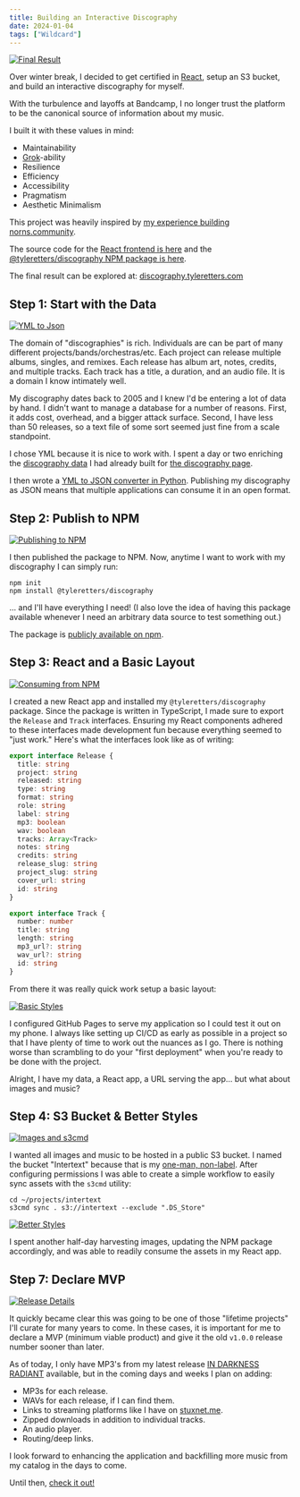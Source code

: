 ```yaml
---
title: Building an Interactive Discography
date: 2024-01-04
tags: ["Wildcard"]
---
```


[![Final Result](/rm_ation/images/discography-00-final.png)](/rm_ation/images/discography-00-final.png)

Over winter break, I decided to get certified in [React](https://react.dev/), setup an S3 bucket, and build an interactive discography for myself.

With the turbulence and layoffs at Bandcamp, I no longer trust the platform to be the canonical source of information about my music.

I built it with these values in mind:

- Maintainability
- [Grok](https://en.wikipedia.org/wiki/Grok)-ability
- Resilience
- Efficiency
- Accessibility
- Pragmatism
- Aesthetic Minimalism

This project was heavily inspired by<!--x--> [my experience building norns.community](/2023/05/27/rebuilding-norns-community/).

The source code for the [React frontend is here](https://github.com/tyleretters/discography-frontend) and the [@tyleretters/discography NPM package is here](https://github.com/tyleretters/discography).

The final result can be explored at: [discography.tyleretters.com](https://discography.tyleretters.com)

## Step 1: Start with the Data

[![YML to Json](/rm_ation/images/discography-01-yml-to-json.png)](/rm_ation/images/discography-01-yml-to-json.png)

The domain of "discographies" is rich. Individuals are can be part of many different projects/bands/orchestras/etc. Each project can release multiple albums, singles, and remixes. Each release has album art, notes, credits, and multiple tracks. Each track has a title, a duration, and an audio file. It is a domain I know intimately well.

My discography dates back to 2005 and I knew I'd be entering a lot of data by hand. I didn't want to manage a database for a number of reasons. First, it adds cost, overhead, and a bigger attack surface. Second, I have less than 50 releases, so a text file of some sort seemed just fine from a scale standpoint.

I chose YML because it is nice to work with. I spent a day or two enriching the [discography data](https://github.com/tyleretters/nor.the-rn.info/blob/main/_data/discography.yml) I had already built for [the discography page](https://nor.the-rn.info/discography).

I then wrote a [YML to JSON converter in Python](https://github.com/tyleretters/discography/blob/main/src/convert.py). Publishing my discography as JSON means that multiple applications can consume it in an open format.

## Step 2: Publish to NPM

[![Publishing to NPM](/rm_ation/images/discography-02-npm.png)](/rm_ation/images/discography-02-npm.png)

I then published the package to NPM. Now, anytime I want to work with my discography I can simply run:

```
npm init
npm install @tyleretters/discography
```

... and I'll have everything I need! (I also love the idea of having this package available whenever I need an arbitrary data source to test something out.)

The package is [publicly available on npm](https://www.npmjs.com/package/@tyleretters/discography).

## Step 3: React and a Basic Layout

[![Consuming from NPM](/rm_ation/images/discography-03-consume.png)](/rm_ation/images/discography-03-consume.png)

I created a new React app and installed my `@tyleretters/discography` package. Since the package is written in TypeScript, I made sure to export the `Release` and `Track` interfaces. Ensuring my React components adhered to these interfaces made development fun because everything seemed to "just work." Here's what the interfaces look like as of writing:

```typescript
export interface Release {
  title: string
  project: string
  released: string
  type: string
  format: string
  role: string
  label: string
  mp3: boolean
  wav: boolean
  tracks: Array<Track>
  notes: string
  credits: string
  release_slug: string
  project_slug: string
  cover_url: string
  id: string
}

export interface Track {
  number: number
  title: string
  length: string
  mp3_url?: string
  wav_url?: string
  id: string
}
```

From there it was really quick work setup a basic layout:

[![Basic Styles](/rm_ation/images/discography-04-basic-styles.png)](/rm_ation/images/discography-04-basic-styles.png)

I configured GitHub Pages to serve my application so I could test it out on my phone. I always like setting up CI/CD as early as possible in a project so that I have plenty of time to work out the nuances as I go. There is nothing worse than scrambling to do your "first deployment" when you're ready to be done with the project.

Alright, I have my data, a React app, a URL serving the app... but what about images and music?

## Step 4: S3 Bucket & Better Styles

[![Images and s3cmd](/rm_ation/images/discography-05-images-s3cmd.png)](/rm_ation/images/discography-05-images-s3cmd.png)

I wanted all images and music to be hosted in a public S3 bucket. I named the bucket "Intertext" because that is my [one-man, non-label](https://intertext.bandcamp.com). After configuring permissions I was able to create a simple workflow to easily sync assets with the `s3cmd` utility:

```shell
cd ~/projects/intertext
s3cmd sync . s3://intertext --exclude ".DS_Store"
```

[![Better Styles](/rm_ation/images/discography-06-better-styles.png)](/rm_ation/images/discography-06-better-styles.png)

I spent another half-day harvesting images, updating the NPM package accordingly, and was able to readily consume the assets in my React app.

## Step 7: Declare MVP

[![Release Details](/rm_ation/images/discography-08-mvp.png)](/rm_ation/images/discography-08-mvp.png)

It quickly became clear this was going to be one of those "lifetime projects" I'll curate for many years to come. In these cases, it is important for me to declare a MVP (minimum viable product) and give it the old `v1.0.0` release number sooner than later.

As of today, I only have MP3's from my latest release [IN DARKNESS RADIANT](https://stuxnet.bandcamp.com/album/in-darkness-radiant) available, but in the coming days and weeks I plan on adding:

- MP3s for each release.
- WAVs for each release, if I can find them.
- Links to streaming platforms like I have on [stuxnet.me](https://stuxnet.me).
- Zipped downloads in addition to individual tracks.
- An audio player.
- Routing/deep links.

I look forward to enhancing the application and backfilling more music from my catalog in the days to come.

Until then, [check it out!](https://discography.tyleretters.com)
